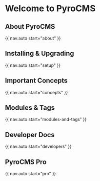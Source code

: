 # Welcome to PyroCMS


## About PyroCMS
{{ nav:auto start="about" }}

## Installing &amp; Upgrading
{{ nav:auto start="setup" }}

## Important Concepts
{{ nav:auto start="concepts" }}

## Modules &amp; Tags
{{ nav:auto start="modules-and-tags" }}

## Developer Docs
{{ nav:auto start="developers" }}

## PyroCMS Pro
{{ nav:auto start="pro" }}
